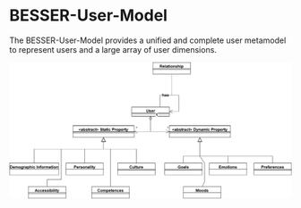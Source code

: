 # BESSER-User-Model

The BESSER-User-Model provides a unified and complete user metamodel to represent users and a large array of user dimensions. 

![User Model](metamodel/highlevelusermodel.png)